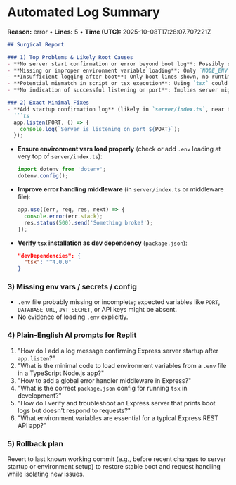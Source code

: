# Automated Log Summary

**Reason:** error • **Lines:** 5 • **Time (UTC):** 2025-10-08T17:28:07.707221Z

<!-- fingerprint:2a4b54688210 -->

```markdown
## Surgical Report

### 1) Top Problems & Likely Root Causes
- **No server start confirmation or error beyond boot log**: Possibly server crashes/stalls after boot line without further logs.
- **Missing or improper environment variable loading**: Only `NODE_ENV` and `PORT` shown; secrets/configs might be missing or not loaded.
- **Insufficient logging after boot**: Only boot lines shown, no runtime info or errors, pointing to minimal/absent error handling or verbose logs.
- **Potential mismatch in script or tsx execution**: Using `tsx` could cause runtime issues if dev dependencies or TypeScript setup is incomplete.
- **No indication of successful listening on port**: Implies server might not be binding properly, blocking expected traffic.

### 2) Exact Minimal Fixes
- **Add startup confirmation log** (likely in `server/index.ts`, near the code that calls `app.listen`):
  ```ts
  app.listen(PORT, () => {
    console.log(`Server is listening on port ${PORT}`);
  });
  ```
- **Ensure environment vars load properly** (check or add `.env` loading at very top of `server/index.ts`):
  ```ts
  import dotenv from 'dotenv';
  dotenv.config();
  ```
- **Improve error handling middleware** (in `server/index.ts` or middleware file):
  ```ts
  app.use((err, req, res, next) => {
    console.error(err.stack);
    res.status(500).send('Something broke!');
  });
  ```
- **Verify `tsx` installation as dev dependency** (`package.json`):
  ```json
  "devDependencies": {
    "tsx": "^4.0.0"
  }
  ```

### 3) Missing env vars / secrets / config
- `.env` file probably missing or incomplete; expected variables like `PORT`, `DATABASE_URL`, `JWT_SECRET`, or API keys might be absent.
- No evidence of loading `.env` explicitly.

### 4) Plain-English AI prompts for Replit
1. "How do I add a log message confirming Express server startup after `app.listen`?"
2. "What is the minimal code to load environment variables from a `.env` file in a TypeScript Node.js app?"
3. "How to add a global error handler middleware in Express?"
4. "What is the correct `package.json` config for running `tsx` in development?"
5. "How do I verify and troubleshoot an Express server that prints boot logs but doesn't respond to requests?"
6. "What environment variables are essential for a typical Express REST API app?"

### 5) Rollback plan
Revert to last known working commit (e.g., before recent changes to server startup or environment setup) to restore stable boot and request handling while isolating new issues.
```
